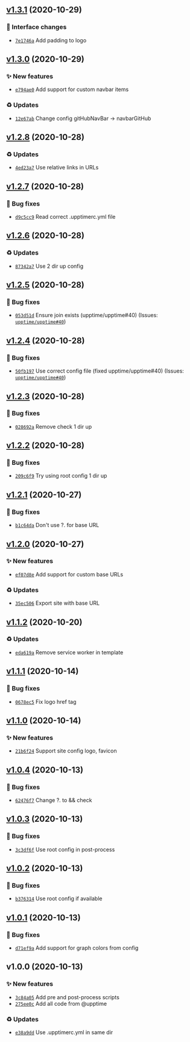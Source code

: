 ## [v1.3.1](https://github.com/upptime/status-page/compare/v1.3.0...v1.3.1) (2020-10-29)

### 💄 Interface changes

- [`7e1746a`](https://github.com/upptime/status-page/commit/7e1746a)  Add padding to logo

## [v1.3.0](https://github.com/upptime/status-page/compare/v1.2.8...v1.3.0) (2020-10-29)

### ✨ New features

- [`e794ae0`](https://github.com/upptime/status-page/commit/e794ae0)  Add support for custom navbar items

### ♻️ Updates

- [`12e67ab`](https://github.com/upptime/status-page/commit/12e67ab)  Change config gitHubNavBar -&gt; navbarGitHub

## [v1.2.8](https://github.com/upptime/status-page/compare/v1.2.7...v1.2.8) (2020-10-28)

### ♻️ Updates

- [`4ed23a7`](https://github.com/upptime/status-page/commit/4ed23a7)  Use relative links in URLs

## [v1.2.7](https://github.com/upptime/status-page/compare/v1.2.6...v1.2.7) (2020-10-28)

### 🐛 Bug fixes

- [`d9c5cc9`](https://github.com/upptime/status-page/commit/d9c5cc9)  Read correct .upptimerc.yml file

## [v1.2.6](https://github.com/upptime/status-page/compare/v1.2.5...v1.2.6) (2020-10-28)

### ♻️ Updates

- [`87342a7`](https://github.com/upptime/status-page/commit/87342a7)  Use 2 dir up config

## [v1.2.5](https://github.com/upptime/status-page/compare/v1.2.4...v1.2.5) (2020-10-28)

### 🐛 Bug fixes

- [`053d51d`](https://github.com/upptime/status-page/commit/053d51d)  Ensure join exists (upptime/upptime#40)
(Issues: [`upptime/upptime#40`](https://github.com/upptime/upptime/issues/40))

## [v1.2.4](https://github.com/upptime/status-page/compare/v1.2.3...v1.2.4) (2020-10-28)

### 🐛 Bug fixes

- [`50fb197`](https://github.com/upptime/status-page/commit/50fb197)  Use correct config file (fixed upptime/upptime#40)
(Issues: [`upptime/upptime#40`](https://github.com/upptime/upptime/issues/40))

## [v1.2.3](https://github.com/upptime/status-page/compare/v1.2.2...v1.2.3) (2020-10-28)

### 🐛 Bug fixes

- [`028692a`](https://github.com/upptime/status-page/commit/028692a)  Remove check 1 dir up

## [v1.2.2](https://github.com/upptime/status-page/compare/v1.2.1...v1.2.2) (2020-10-28)

### 🐛 Bug fixes

- [`209c6f9`](https://github.com/upptime/status-page/commit/209c6f9)  Try using root config 1 dir up

## [v1.2.1](https://github.com/upptime/status-page/compare/v1.2.0...v1.2.1) (2020-10-27)

### 🐛 Bug fixes

- [`b1c64da`](https://github.com/upptime/status-page/commit/b1c64da)  Don&#x27;t use ?. for base URL

## [v1.2.0](https://github.com/upptime/status-page/compare/v1.1.2...v1.2.0) (2020-10-27)

### ✨ New features

- [`ef07d8e`](https://github.com/upptime/status-page/commit/ef07d8e)  Add support for custom base URLs

### ♻️ Updates

- [`35ec506`](https://github.com/upptime/status-page/commit/35ec506)  Export site with base URL

## [v1.1.2](https://github.com/upptime/status-page/compare/v1.1.1...v1.1.2) (2020-10-20)

### ♻️ Updates

- [`eda619a`](https://github.com/upptime/status-page/commit/eda619a)  Remove service worker in template

## [v1.1.1](https://github.com/upptime/status-page/compare/v1.1.0...v1.1.1) (2020-10-14)

### 🐛 Bug fixes

- [`0678ec5`](https://github.com/upptime/status-page/commit/0678ec5)  Fix logo href tag

## [v1.1.0](https://github.com/upptime/status-page/compare/v1.0.4...v1.1.0) (2020-10-14)

### ✨ New features

- [`21b6f24`](https://github.com/upptime/status-page/commit/21b6f24)  Support site config logo, favicon

## [v1.0.4](https://github.com/upptime/status-page/compare/v1.0.3...v1.0.4) (2020-10-13)

### 🐛 Bug fixes

- [`62476f7`](https://github.com/upptime/status-page/commit/62476f7)  Change ?. to &amp;&amp; check

## [v1.0.3](https://github.com/upptime/status-page/compare/v1.0.2...v1.0.3) (2020-10-13)

### 🐛 Bug fixes

- [`3c3df6f`](https://github.com/upptime/status-page/commit/3c3df6f)  Use root config in post-process

## [v1.0.2](https://github.com/upptime/status-page/compare/v1.0.1...v1.0.2) (2020-10-13)

### 🐛 Bug fixes

- [`b376314`](https://github.com/upptime/status-page/commit/b376314)  Use root config if available

## [v1.0.1](https://github.com/upptime/status-page/compare/v1.0.0...v1.0.1) (2020-10-13)

### 🐛 Bug fixes

- [`d71ef9a`](https://github.com/upptime/status-page/commit/d71ef9a)  Add support for graph colors from config

## v1.0.0 (2020-10-13)

### ✨ New features

- [`3c84a05`](https://github.com/upptime/status-page/commit/3c84a05)  Add pre and post-process scripts
- [`275ee0c`](https://github.com/upptime/status-page/commit/275ee0c)  Add all code from @upptime

### ♻️ Updates

- [`e38a9dd`](https://github.com/upptime/status-page/commit/e38a9dd)  Use .upptimerc.yml in same dir
